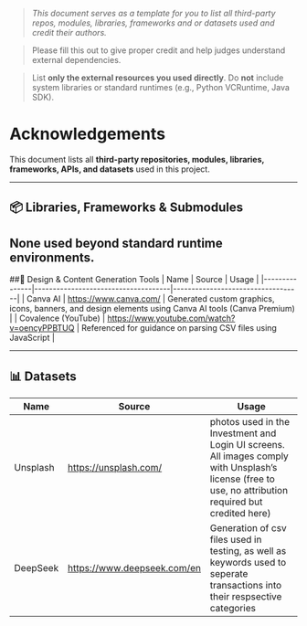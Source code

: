 > *This document serves as a template for you to list all third-party repos, modules, libraries, frameworks and or datasets used and credit their authors.*

> Please fill this out to give proper credit and help judges understand external dependencies.

> List **only the external resources you used directly**. Do **not** include system libraries or standard runtimes (e.g., Python VCRuntime, Java SDK). 

# Acknowledgements

This document lists all **third-party repositories, modules, libraries, frameworks, APIs, and datasets** used in this project.  

---

## 📦 Libraries, Frameworks & Submodules
None used beyond standard runtime environments.
---
##🎨 Design & Content Generation Tools
| Name          | Source                              | Usage                             |
|---------------|-------------------------------------|-----------------------------------|
| Canva AI         | <https://www.canva.com/>   | Generated custom graphics, icons, banners, and design elements using Canva AI tools (Canva Premium) |
| Covalence (YouTube)        | <https://www.youtube.com/watch?v=oencyPPBTUQ>   | Referenced for guidance on parsing CSV files using JavaScript |


---

## 📊 Datasets
| Name          | Source                              | Usage                             |
|---------------|-------------------------------------|-----------------------------------|
| Unsplash         | <https://unsplash.com/>   |  photos used in the Investment and Login UI screens. All images comply with Unsplash’s license (free to use, no attribution required but credited here) |
| DeepSeek         | <https://www.deepseek.com/en>   | Generation of csv files used in testing, as well as keywords used to seperate transactions into their respsective categories|
